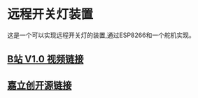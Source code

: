 # 远程开关灯装置
这是一个可以实现远程开关灯的装置,通过ESP8266和一个舵机实现。

## [B站 V1.0 视频链接](https://www.bilibili.com/video/BV14yWde9Eaj)

## [嘉立创开源链接](https://oshwhub.com/ww_w/yuan-cheng-kai-guan)

